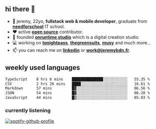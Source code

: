 ## hi there 👋

- 👦 jeremy,  22yo, **fullstack web & mobile developer**, graduate from **[needforschool](https://www.needfor-school.com/)** IT school.
- ❤️ active **[open source](https://github.com/jerembdn)** contributor.
- 🧠 founded **[onruntime studio](https://github.com/onruntime)** which is a digital creation studio.
- 💻 working on **[tonightpass](https://tonightpass.com)**, **[thegreensuits](https://thegreensuits.fr)**, **[musy](https://github.com/musyapp)** and much more...
- 📫 you can reach me on **[linkedin](https://www.linkedin.com/in/jeremybdn/)** or **[work@jeremybdn.fr](mailto:work@jeremybdn.fr)**.

## weekly used languages

<!--START_SECTION:waka-->

```txt
TypeScript    8 hrs 6 mins    ██████████████░░░░░░░░░░░   55.35 %
CSV           2 hrs 26 mins   ████░░░░░░░░░░░░░░░░░░░░░   16.61 %
Markdown      57 mins         █▓░░░░░░░░░░░░░░░░░░░░░░░   06.56 %
JSON          54 mins         █▓░░░░░░░░░░░░░░░░░░░░░░░   06.20 %
JavaScript    44 mins         █▒░░░░░░░░░░░░░░░░░░░░░░░   05.03 %
```

<!--END_SECTION:waka-->

### currently listening
[![spotify-github-profile](https://spotify-github-profile.vercel.app/api/view?uid=31ugdvkonmhxzbnkai2r7ue2empe&cover_image=true&theme=natemoo-re&show_offline=false&background_color=121212&bar_color=3356d7&bar_color_cover=false)](https://open.spotify.com/user/31225jnpumbhbpldcz2wjg24aymi)

